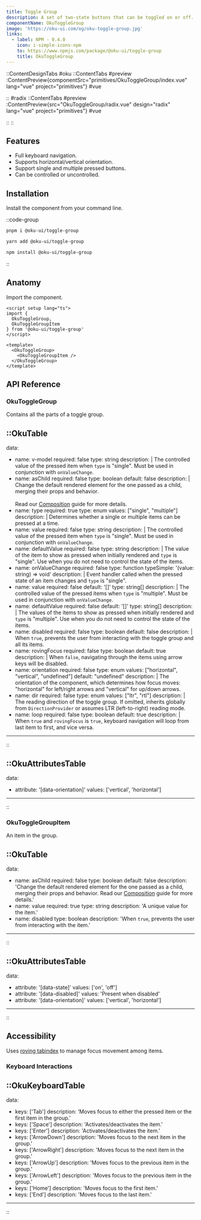 ```yaml
---
title: Toggle Group
description: A set of two-state buttons that can be toggled on or off.
componentName: OkuToggleGroup
image: 'https://oku-ui.com/og/oku-toggle-group.jpg'
links:
  - label: NPM - 0.4.0
    icon: i-simple-icons-npm
    to: https://www.npmjs.com/package/@oku-ui/toggle-group
    title: OkuToggleGroup
---
```


::ContentDesignTabs
#oku
::ContentTabs
#preview
:ContentPreview{componentSrc="primitives/OkuToggleGroup/index.vue" lang="vue" project="primitives"}
#vue
<!-- Autodocs{src="/primitives/OkuToggleGroup/index.vue" lang="vue"} -->
::
#radix
::ContentTabs
#preview
:ContentPreview{src="OkuToggleGroup/radix.vue" design="radix" lang="vue" project="primitives"}
#vue
<!-- Autodocs{src="/primitives/OkuToggleGroup/radix.vue" lang="vue"} -->
::
::

## Features
- Full keyboard navigation.
- Supports horizontal/vertical orientation.
- Support single and multiple pressed buttons.
- Can be controlled or uncontrolled.



## Installation

Install the component from your command line.


::code-group

```sh [pnpm]
pnpm i @oku-ui/toggle-group
```

```bash [yarn]
yarn add @oku-ui/toggle-group
```

```bash [npm]
npm install @oku-ui/toggle-group
```

::


## Anatomy

Import the component.

```vue
<script setup lang="ts">
import {
  OkuToggleGroup,
  OkuToggleGroupItem
} from '@oku-ui/toggle-group'
</script>

<template>
  <OkuToggleGroup>
    <OkuToggleGroupItem />
  </OkuToggleGroup>
</template>
```

## API Reference

### OkuToggleGroup
Contains all the parts of a toggle group.

::OkuTable
---
data:
  - name: v-model
    required: false
    type: string
    description: |
      The controlled value of the pressed item when `type` is "single". Must be used in conjunction with `onValueChange`.
  - name: asChild
    required: false
    type: boolean
    default: false
    description: |
      Change the default rendered element for the one passed as a child,
      merging their props and behavior.
      <br />
      <br />
      Read our [Composition](../guides/composition) guide for more details.
  - name: type
    required: true
    type: enum
    values: ["single", "multiple"]
    description: |
      Determines whether a single or multiple items can be pressed at a time.
  - name: value
    required: false
    type: string
    description: |
      The controlled value of the pressed item when `type` is "single". Must be used in conjunction with `onValueChange`.
  - name: defaultValue
    required: false
    type: string
    description: |
      The value of the item to show as pressed when initially rendered and `type` is "single". Use when you do not need to control the state of the items.
  - name: onValueChange
    required: false
    type: function
    typeSimple: '(value: string) => void'
    description: |
      Event handler called when the pressed state of an item changes and `type` is "single".
  - name: value
    required: false
    default: '[]'
    type: string[]
    description: |
      The controlled value of the pressed items when `type` is "multiple". Must be used in conjunction with `onValueChange`.
  - name: defaultValue
    required: false
    default: '[]'
    type: string[]
    description: |
      The values of the items to show as pressed when initially rendered and `type` is "multiple". Use when you do not need to control the state of the items.
  - name: disabled
    required: false
    type: boolean
    default: false
    description: |
      When `true`, prevents the user from interacting with the toggle group and all its items.
  - name: rovingFocus
    required: false
    type: boolean
    default: true
    description: |
      When `false`, navigating through the items using arrow keys will be disabled.
  - name: orientation
    required: false
    type: enum
    values: ["horizontal", "vertical", "undefined"]
    default: "undefined"
    description: |
      The orientation of the component, which determines how focus moves: "horizontal" for left/right arrows and "vertical" for up/down arrows.
  - name: dir
    required: false
    type: enum
    values: ["ltr", "rtl"]
    description: |
      The reading direction of the toggle group. If omitted, inherits globally from `DirectionProvider` or assumes LTR (left-to-right) reading mode.
  - name: loop
    required: false
    type: boolean
    default: true
    description: |
      When `true` and `rovingFocus` is `true`, keyboard navigation will loop from last item to first, and vice versa.
---
::

::OkuAttributesTable
---
data:
  - attribute: '[data-orientation]'
    values: ['vertical', 'horizontal']
---
::


### OkuToggleGroupItem
An item in the group.

::OkuTable
---
data:
  - name: asChild
    required: false
    type: boolean
    default: false
    description: 'Change the default rendered element for the one passed as a child, merging their props and behavior. Read our [Composition](../guides/composition) guide for more details.'
  - name: value
    required: true
    type: string
    description: 'A unique value for the item.'
  - name: disabled
    type: boolean
    description: 'When `true`, prevents the user from interacting with the item.'
---
::

::OkuAttributesTable
---
data:
  - attribute: '[data-state]'
    values: ['on', 'off']
  - attribute: '[data-disabled]'
    values: 'Present when disabled'
  - attribute: '[data-orientation]'
    values: ['vertical', 'horizontal']
---
::



## Accessibility
Uses [roving tabindex](https://www.w3.org/TR/wai-aria-practices-1.2/examples/radio/radio.html) to manage focus movement among items.

### Keyboard Interactions

::OkuKeyboardTable
---
data:
  - keys: ['Tab']
    description: 'Moves focus to either the pressed item or the first item in the group.'
  - keys: ['Space']
    description: 'Activates/deactivates the item.'
  - keys: ['Enter']
    description: 'Activates/deactivates the item.'
  - keys: ['ArrowDown']
    description: 'Moves focus to the next item in the group.'
  - keys: ['ArrowRight']
    description: 'Moves focus to the next item in the group.'
  - keys: ['ArrowUp']
    description: 'Moves focus to the previous item in the group.'
  - keys: ['ArrowLeft']
    description: 'Moves focus to the previous item in the group.'
  - keys: ['Home']
    description: 'Moves focus to the first item.'
  - keys: ['End']
    description: 'Moves focus to the last item.'
---
::
